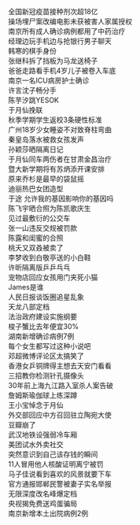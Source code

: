 全国新冠疫苗接种剂次超18亿  
操场埋尸案改编电影未获被害人家属授权  
南京所有成人确诊病例都用了中药治疗  
经理边玩手机边与抢银行男子聊天  
韩寒的棋手身份  
张继科拆了挡板为马龙送椅子  
爸爸走路看手机4岁儿子被卷入车底  
南京一名ICU病房护士确诊  
许言沈子畅分手  
陈芋汐跳YESOK  
于月仙挽联  
秋季学期学生返校3条硬性标准  
广州18岁少女睡姿不对致脊柱弯曲  
秦皇岛落水被救女孩发声  
孙颖莎晒隔离日记  
于月仙同车两伤者在甘肃金昌治疗  
暨大新学期将有苏炳添开课安排  
原来乔杉是最早的袋鼠摇  
迪丽热巴女团造型  
于途 允许我的基因影响你的基因吗  
陈飞宇晒合照为陈凯歌庆生  
见过最敷衍的公交车  
张一山违反交规被罚款  
陈露和闺蜜的合照  
桃夭又双叒被卖了  
李梦收到白敬亭送的小白鞋  
许昕隔离版乒乒乓乓  
宠物店回应女孩用门夹死小猫  
James是谁  
人民日报谈饭圈追星乱象  
天龙八部定档  
法治政府建设实施纲要  
梭子蟹比去年便宜30%  
湖南新增确诊病例7例  
每个女生都写过这种小说吧  
邓超微博评论区太搞笑了  
香港女乒铜牌得主想去天安门看看  
三招教你检测针孔摄像头  
30年前上海九江路入室杀人案告破  
詹姆斯瑜伽球上练深蹲  
王小宝悼念于月仙  
外交部回应中方召回驻立陶宛大使  
豆瓣崩了  
武汉地铁设强弱冷车厢  
美团试水外卖社交  
突然意识到自己该存钱的瞬间  
11人冒用他人核酸证明离宁被罚  
马子佳说看到喜欢的风景就要下车  
官方通报邯郸民警被妻子实名举报  
无限深度改名峰爆定档  
央视揭免费送鸡蛋骗局  
南京新增本土出院病例2例  
